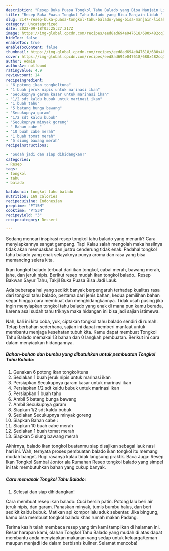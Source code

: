 ```yaml
---
description: "Resep Buka Puasa Tongkol Tahu Balado yang Bisa Manjain Lidah "
title: "Resep Buka Puasa Tongkol Tahu Balado yang Bisa Manjain Lidah "
slug: 2147-resep-buka-puasa-tongkol-tahu-balado-yang-bisa-manjain-lidah
category: Uncategorized
date: 2022-09-18T03:25:27.217Z
image: https://img-global.cpcdn.com/recipes/eed8ad694e047618/680x482cq70/tongkol-tahu-balado-foto-resep-utama.jpg
hideToc: false
enableToc: true
enableTocContent: false
thumbnail: https://img-global.cpcdn.com/recipes/eed8ad694e047618/680x482cq70/tongkol-tahu-balado-foto-resep-utama.jpg
cover: https://img-global.cpcdn.com/recipes/eed8ad694e047618/680x482cq70/tongkol-tahu-balado-foto-resep-utama.jpg
author: Admin
authorAv: notfound
ratingvalue: 4.9
reviewcount: 14
recipeingredient:
- "6 potong ikan tongkoltuna"
- "1 buah jeruk nipis untuk marinasi ikan"
- "Secukupnya garam kasar untuk marinasi ikan"
- "1/2 sdt kaldu bubuk untuk marinasi ikan"
- "1 buah tahu"
- "5 batang bunga bawang"
- "Secukupnya garam"
- "1/2 sdt kaldu bubuk"
- "Secukupnya minyak goreng"
- " Bahan cabe "
- "10 buah cabe merah"
- "1 buah tomat merah"
- "5 siung bawang merah"
recipeinstructions:

- "Sudah jadi dan siap dihidangkan!"
categories:
- Resep
tags:
- tongkol
- tahu
- balado

katakunci: tongkol tahu balado 
nutrition: 169 calories
recipecuisine: Indonesian
preptime: "PT15M"
cooktime: "PT53M"
recipeyield: "3"
recipecategory: Dessert

---
```



Sedang mencari inspirasi resep tongkol tahu balado yang menarik? Cara menyiapkannya sangat gampang. Tapi Kalau salah mengolah maka hasilnya tidak akan memuaskan dan justru cenderung tidak enak. Padahal tongkol tahu balado yang enak selayaknya punya aroma dan rasa yang bisa memancing selera kita.


Ikan tongkol balado terbuat dari ikan tongkol, cabai merah, bawang merah, jahe, dan jeruk nipis. Berikut resep mudah ikan tongkol balado.. Resep Bakwan Sayur Tahu, Takjil Buka Puasa Bisa Jadi Lauk.

Ada beberapa hal yang sedikit banyak berpengaruh terhadap kualitas rasa dari tongkol tahu balado, pertama dari jenis bahan, kedua pemilihan bahan segar hingga cara membuat dan menghidangkannya. Tidak usah pusing jika ingin menyiapkan tongkol tahu balado yang enak di mana pun kamu berada, karena asal sudah tahu triknya maka hidangan ini bisa jadi sajian istimewa.


Nah, kali ini kita coba, yuk, ciptakan tongkol tahu balado sendiri di rumah. Tetap berbahan sederhana, sajian ini dapat memberi manfaat untuk membantu menjaga kesehatan tubuh kita. Kamu dapat membuat Tongkol Tahu Balado memakai 13 bahan dan 0 langkah pembuatan. Berikut ini cara dalam menyiapkan hidangannya.

<!--inarticleads1-->

##### Bahan-bahan dan bumbu yang dibutuhkan untuk pembuatan Tongkol Tahu Balado:

1. Gunakan 6 potong ikan tongkol/tuna
1. Sediakan 1 buah jeruk nipis untuk marinasi ikan
1. Persiapkan Secukupnya garam kasar untuk marinasi ikan
1. Persiapkan 1/2 sdt kaldu bubuk untuk marinasi ikan
1. Persiapkan 1 buah tahu
1. Ambil 5 batang bunga bawang
1. Ambil Secukupnya garam
1. Siapkan 1/2 sdt kaldu bubuk
1. Sediakan Secukupnya minyak goreng
1. Siapkan  Bahan cabe :
1. Siapkan 10 buah cabe merah
1. Sediakan 1 buah tomat merah
1. Siapkan 5 siung bawang merah


Akhirnya, balado ikan tongkol buatanmu siap disajikan sebagai lauk nasi hari ini. Wah, ternyata proses pembuatan balado ikan tongkol itu memang mudah banget. Rugi rasanya kalau tidak langsung praktik. Baca Juga: Resep Ikan Tongkol Sambal Jontor ala Rumahan Resep tongkol balado yang simpel ini tak membutuhkan bahan yang cukup banyak. 

<!--inarticleads2-->

##### Cara memasak Tongkol Tahu Balado:


1. Selesai dan siap dihidangkan!

Cara membuat resep ikan balado: Cuci bersih patin. Potong lalu beri air jeruk nipis, dan garam. Panaskan minyak, tumis bumbu halus, dan beri sedikit kaldu bubuk. Matikan api kompor lalu aduk sebentar. Jika bingung, kamu bisa membuat tongkol balado khas rumah makan Padang. 

Terima kasih telah membaca resep yang tim kami tampilkan di halaman ini. Besar harapan kami, olahan Tongkol Tahu Balado yang mudah di atas dapat membantu anda menyiapkan makanan yang sedap untuk keluarga/teman maupun menjadi ide dalam berbisnis kuliner. Selamat mencoba!
